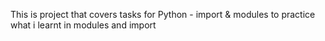 This is project that covers tasks for Python - import & modules
to practice what i learnt in modules and import
